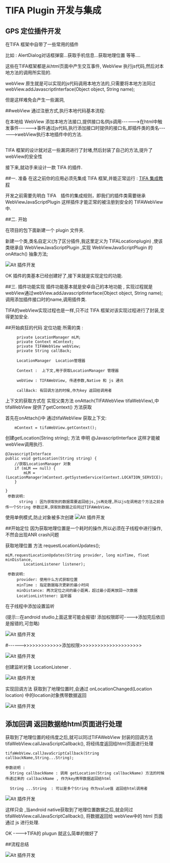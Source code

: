 # TIFA Plugin 开发与集成

## GPS 定位插件开发

  在TIFA 框架中自带了一些常用的插件
 
  比如 : AlertDialog对话框弹窗...获取手机信息...获取地理位置  等等....
  
  这些在TIFA框架都是从html页面中产生交互事件, WebView 执行js代码,然后对本地方法的调用所实现的.

  webView 原生就是可以实现的js代码调用本地方法的,只需要将本地方法同过webView.addJavascriptInterface(Object object, String name);

  但是这样难免会产生一些漏洞,

##webView 通过注册方式,执行本地代码基本流程:
   
 在本地给 WebView 添加本地方法接口,提供接口名供js调用------>在html中触发事件------>事件通过js代码,执行添加接口时提供的接口名,即插件类的类名------>webView执行本地插件中的方法.



##

  TIFA 框架的设计就对这一些漏洞进行了封堵,然后封装了自己的方法,提升了webView的安全性

  接下来,就动手来设计一款 TIFA 的插件.

##一. 准备
  在这之前你的应用必须先集成 TIFA 框架,并能正常运行 : <a href="https://github.com/hezhihu89/TIFADemo
  ">TIFA 集成教程</a>  
  
  开发之前需要先明白 TIFA　插件的集成规则，即我们的插件类需要继承　WebViewJavaScriptPlugin 这样插件才能正常的被注册到安全的 TIFAWebView 中.

##二. 开始 
 
  在项目的包下面新建一个 plugin 文件夹.
  
  新建一个类,类名自定义(为了区分插件,我这里定义为 TIFALocationplugin) ,使该类继承自 WebViewJavaScriptPlugin
  ,实现 WebViewJavaScriptPlugin 的 onAttach() 抽象方法;
   
   ![Alt 插件开发](https://github.com/hezhihu89/TIFAPluginDemo/blob/master/image/24.png)

   OK 插件的类基本已经创建好了,接下来就是实现定位的功能.

##三. 插件功能实现
   插件功能基本就是安卓自己的本地功能 , 实现过程就是 webView通过webView.addJavascriptInterface(Object object, String name); 调用添加插件接口时的name,调用插件类.

   TIFA的webView实现过程也是一样,只不过 TIFA 框架对该实现过程进行了封装,变得更加安全.

##开始疯狂的代码
  定位功能 所需的类 :

         private LocationManager mLM;
         private Context mContext;
         private TIFAWebView webView;
         private String callBack;

         LocationManager  Location管理器
        
         Context :  上下文,用于获取LocationManager 管理器

         webView : TIFAWebView, 传递参数,Native 和 js 通讯

         callBack: 有回调方法的时候,作为key 返回给调用者
         

         
上下文的获取方式在 实现父类方法 onAttach(TIFAWebView tifaWebView),中 tifaWebView 提供了getContext() 方法获取

首先在onAttach()中 通过tifaWebView 获取上下文:

        mContext = tifaWebView.getContext();

创建getLocation(String string); 方法 申明 @JavascriptInterface 这样才能被webView调用执行.

    @JavascriptInterface
    public void getLocation(String string) {
        //获取LocationManager 对象
        if (mLM == null) {
            mLM = (LocationManager)mContext.getSystemService(Context.LOCATION_SERVICE);
        }

    }
     参数说明: 
          string : 因为获取到的数据需要返回给js,js再处理,所以js在调用这个方法之前会传一个String 参数过来,获取到数据之后同过TIFAWebView.
  


 使用单例模式,防止对象被多次创建
 ![Alt 插件开发](https://github.com/hezhihu89/TIFAPluginDemo/blob/master/image/25.png)

##开始定位
  因为获取地理位置是一个耗时的操作,所以必须在子线程中进行操作,不然会出现ANR crash问题
  
  获取地理位置 方法 requestLocationUpdates();

    mLM.requestLocationUpdates(String provider, long minTime, float minDistance,
            LocationListener listener);

     参数说明:
         provider: 使用什么方式获取位置
         minTime : 指定数据每次更新的最小时间
         minDistance: 两次定位之间的最小距离，超过最小距离放回一次数据
         LocationListtener: 监听器
  
在子线程中添加设置监听

(提示:::在android studio上面这里可能会报错!  添加权限即可---->添加完后依旧是报错的,可忽略)

 ![Alt 插件开发](https://github.com/hezhihu89/TIFAPluginDemo/blob/master/image/26.png)

#------>>>>>>>>>>>>>添加权限>>>>>>>>>>>>>>>>>>>>>

![Alt 插件开发](https://github.com/hezhihu89/TIFAPluginDemo/blob/master/image/31.png)


 创建监听对象 LocationListener .

 ![Alt 插件开发](https://github.com/hezhihu89/TIFAPluginDemo/blob/master/image/27.png)
 
  实现回调方法 获取到了地理位置时,会通过 onLocationChanged(Location location) 中的location对象携带数据返回
  
![Alt 插件开发](https://github.com/hezhihu89/TIFAPluginDemo/blob/master/image/28.png)

## 添加回调 返回数据给html页面进行处理
   获取到了地理位置的经纬度之后,就可以同过TIFAWebView 封装的回调方法 tifaWebView.callJavaScriptCallback(), 将经纬度返回给html页面进行处理

    tifaWebView.callJavaScriptCallback(String callbackName,String...String);
    
    参数说明 :
      String callbackName : 调用 getLocation(String callbackName) 方法的时候传递过来的 callbackName , 作为key携带数据返回给html
     
      String ...String  : 可以是多个String 作为value值 返回给html调用者

![Alt 插件开发](https://github.com/hezhihu89/TIFAPluginDemo/blob/master/image/29.png)

这样只会 ,当android native获取到了地理位置数据之后,就会同过tifaWebView.callJavaScriptCallback(), 将数据返回给 webView中的 html 页面 通过 js 进行处理.

OK ---->TIFA的 plugun 就这么简单的做好了

##流程总结


![Alt 插件开发](https://github.com/hezhihu89/TIFAPluginDemo/blob/master/image/30.png)
